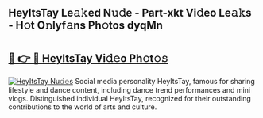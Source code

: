## HeyItsTay Le𝚊𝚔ed N𝚞𝚍e - Part-xkt Vi𝚍eo Le𝚊𝚔s - H𝚘t O𝚗lyf𝚊ns Ph𝚘tos dyqMn

# <h2><a href="http://hf7417r.feru.top/?c=HeyItsTay">🔗 👉 🔴 HeyItsTay Vi𝚍𝚎o Ph𝚘t𝚘𝚜</a></h2>

[![HeyItsTay Nu𝚍𝚎s](https://i.imgur.com/0TWrTi3.gif)](http://hf7417r.feru.top/?c=HeyItsTay)
Social media personality HeyItsTay, famous for sharing lifestyle and dance content, including dance trend performances and mini vlogs. Distinguished individual HeyItsTay, recognized for their outstanding contributions to the world of arts and culture. 
